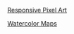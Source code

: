 [Responsive Pixel Art](https://essenmitsosse.de/pixel/)

[Watercolor Maps](http://maps.stamen.com/watercolor/)
